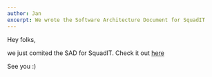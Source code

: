 ```yaml
---
author: Jan
excerpt: We wrote the Software Architecture Document for SquadIT
---
```

Hey folks,

we just comited the SAD for SquadIT. Check it out [here](https://github.com/PalatinCoder/SquadIT.WebApp/blob/master/Documentation/SAD.md)

See you :)
